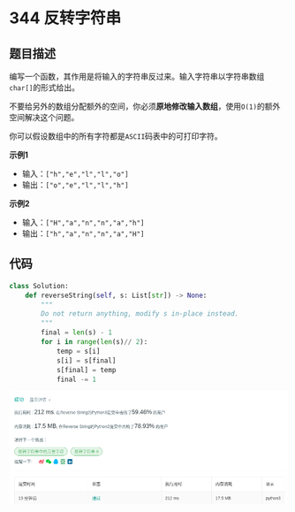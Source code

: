 # 344 反转字符串

## 题目描述

编写一个函数，其作用是将输入的字符串反过来。输入字符串以字符串数组`char[]`的形式给出。

不要给另外的数组分配额外的空间，你必须**原地修改输入数组**，使用`O(1)`的额外空间解决这个问题。

你可以假设数组中的所有字符都是`ASCII`码表中的可打印字符。

**示例1**

- 输入：`["h","e","l","l","o"]`
- 输出：`["o","e","l","l","h"]`

**示例2**

- 输入：`["H","a","n","n","a","h"]`
- 输出：`["h","a","n","n","a","H"]`

## 代码

```python
class Solution:
    def reverseString(self, s: List[str]) -> None:
        """
        Do not return anything, modify s in-place instead.
        """
        final = len(s) - 1
        for i in range(len(s)// 2):
            temp = s[i]
            s[i] = s[final]
            s[final] = temp
            final -= 1
```

![344](png/344.png)



